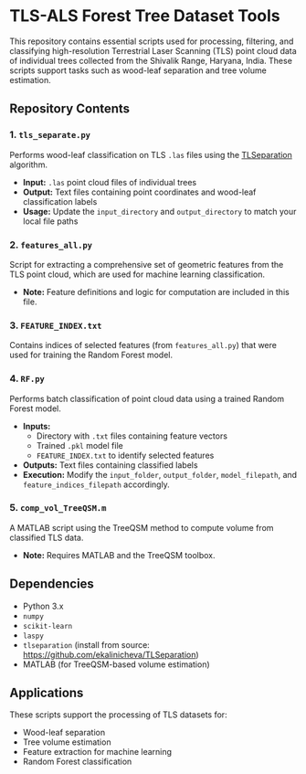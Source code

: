 

# TLS-ALS Forest Tree Dataset Tools

This repository contains essential scripts used for processing, filtering, and classifying high-resolution Terrestrial Laser Scanning (TLS) point cloud data of individual trees collected from the Shivalik Range, Haryana, India. These scripts support tasks such as wood-leaf separation and tree volume estimation.

## Repository Contents

### 1. `tls_separate.py`
Performs wood-leaf classification on TLS `.las` files using the [TLSeparation]([https://github.com/ekalinicheva/TLSeparation](https://tlseparation.github.io/documentation/)) algorithm.

- **Input:** `.las` point cloud files of individual trees
- **Output:** Text files containing point coordinates and wood-leaf classification labels
- **Usage:** Update the `input_directory` and `output_directory` to match your local file paths

### 2. `features_all.py`
Script for extracting a comprehensive set of geometric features from the TLS point cloud, which are used for machine learning classification.

- **Note:** Feature definitions and logic for computation are included in this file.

### 3. `FEATURE_INDEX.txt`
Contains indices of selected features (from `features_all.py`) that were used for training the Random Forest model.

### 4. `RF.py`
Performs batch classification of point cloud data using a trained Random Forest model.

- **Inputs:**
  - Directory with `.txt` files containing feature vectors
  - Trained `.pkl` model file
  - `FEATURE_INDEX.txt` to identify selected features
- **Outputs:** Text files containing classified labels
- **Execution:** Modify the `input_folder`, `output_folder`, `model_filepath`, and `feature_indices_filepath` accordingly.

### 5. `comp_vol_TreeQSM.m`
A MATLAB script using the TreeQSM method to compute volume from classified TLS data.

- **Note:** Requires MATLAB and the TreeQSM toolbox.

## Dependencies

- Python 3.x
- `numpy`
- `scikit-learn`
- `laspy`
- `tlseparation` (install from source: https://github.com/ekalinicheva/TLSeparation)
- MATLAB (for TreeQSM-based volume estimation)

## Applications

These scripts support the processing of TLS datasets for:

- Wood-leaf separation
- Tree volume estimation
- Feature extraction for machine learning
- Random Forest classification



